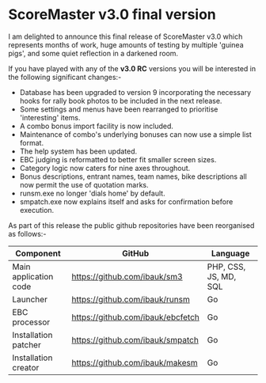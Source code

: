 # ScoreMaster v3.0 final version

I am delighted to announce this final release of ScoreMaster v3.0 which represents months of work, huge amounts of testing by multiple
'guinea pigs', and some quiet reflection in a darkened room.

If you have played with any of the **v3.0 RC** versions you will be interested in the following significant changes:-

- Database has been upgraded to version 9 incorporating the necessary hooks for rally book photos to be included in the next release.
- Some settings and menus have been rearranged to prioritise 'interesting' items.
- A combo bonus import facility is now included.
- Maintenance of combo's underlying bonuses can now use a simple list format.
- The help system has been updated.
- EBC judging is reformatted to better fit smaller screen sizes.
- Category logic now caters for nine axes throughout.
- Bonus descriptions, entrant names, team names, bike descriptions all now permit the use of quotation marks.
- runsm.exe no longer 'dials home' by default.
- smpatch.exe now explains itself and asks for confirmation before execution.

As part of this release the public github repositories have been reorganised as follows:-

 Component             | GitHub                            | Language
 --------------------- | --------------------------------- | ---------------------
 Main application code | https://github.com/ibauk/sm3      | PHP, CSS, JS, MD, SQL
 Launcher              | https://github.com/ibauk/runsm    | Go 
 EBC processor         | https://github.com/ibauk/ebcfetch | Go
 Installation patcher  | https://github.com/ibauk/smpatch  | Go
 Installation creator  | https://github.com/ibauk/makesm   | Go
 